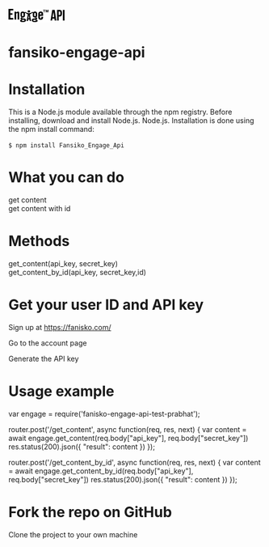 ![alt text](logo.jpg)


# fansiko-engage-api

# Installation

This is a Node.js module available through the npm registry.
Before installing, download and install Node.js. Node.js.
Installation is done using the npm install command:    

`$ npm install Fansiko_Engage_Api`


# What you can do
get content   
get content with id  
  

# Methods
get_content(api_key, secret_key)  
get_content_by_id(api_key, secret_key,id)

# Get your user ID and API key
Sign up at https://fanisko.com/ 

Go to the account page

Generate the API key

# Usage example  
var engage = require('fanisko-engage-api-test-prabhat');  

router.post('/get_content',  async  function(req, res, next) {
  var content =  await engage.get_content(req.body["api_key"], req.body["secret_key"])
  res.status(200).json({ "result": content })
});

router.post('/get_content_by_id', async function(req, res, next) {
  var content = await engage.get_content_by_id(req.body["api_key"], req.body["secret_key"])
  res.status(200).json({ "result": content })
});


# Fork the repo on GitHub
Clone the project to your own machine  